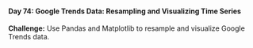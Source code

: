 #### Day 74: Google Trends Data: Resampling and Visualizing Time Series
**Challenge:** Use Pandas and Matplotlib to resample and visualize Google Trends data.



